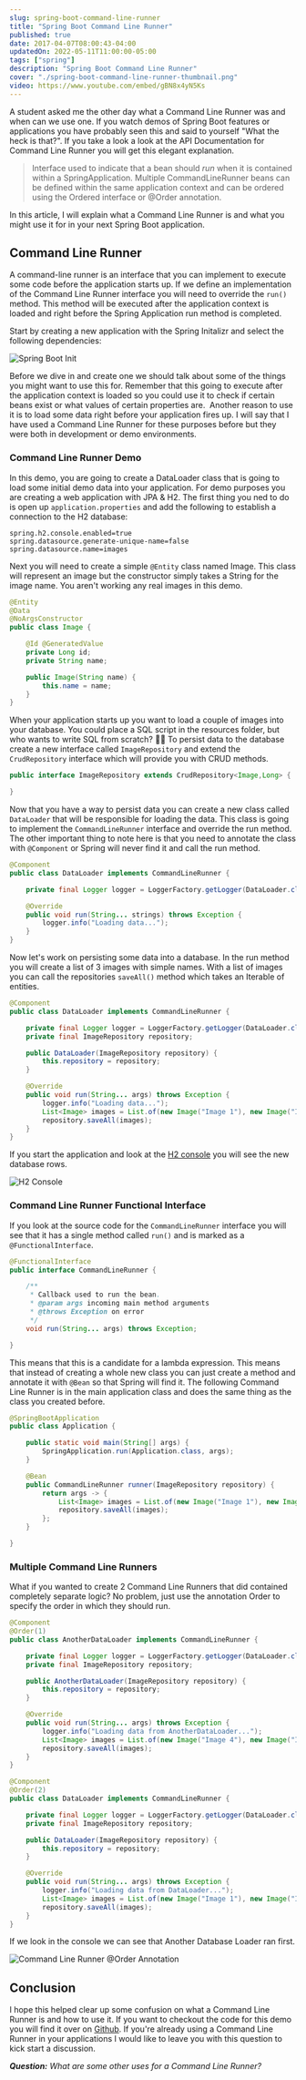 ```yaml
---
slug: spring-boot-command-line-runner
title: "Spring Boot Command Line Runner"
published: true
date: 2017-04-07T08:00:43-04:00
updatedOn: 2022-05-11T11:00:00-05:00
tags: ["spring"]
description: "Spring Boot Command Line Runner"
cover: "./spring-boot-command-line-runner-thumbnail.png"
video: https://www.youtube.com/embed/gBN8x4yN5Ks
---
```


A student asked me the other day what a Command Line Runner was and when can we use one. If you watch demos of Spring Boot features or applications you have probably seen this and said to yourself "What the heck is that?". If you take a look a look at the API Documentation for Command Line Runner you will get this elegant explanation.

> Interface used to indicate that a bean should _run_ when it is contained within a SpringApplication. Multiple CommandLineRunner beans can be defined within the same application context and can be ordered using the Ordered interface or @Order annotation.

In this article, I will explain what a Command Line Runner is and what you might use it for in your next Spring Boot application.

## Command Line Runner

A command-line runner is an interface that you can implement to execute some code before the application starts up. If we define an implementation of the Command Line Runner interface you will need to override the `run()` method. This method will be executed after the application context is loaded and right before the Spring Application run method is completed.

Start by creating a new application with the Spring Initalizr and select the following dependencies:

![Spring Boot Init](./spring-boot-init.png)

Before we dive in and create one we should talk about some of the things you might want to use this for. Remember that this going to execute after the application context is loaded so you could use it to check if certain beans exist or what values of certain properties are.  Another reason to use it is to load some data right before your application fires up. I will say that I have used a Command Line Runner for these purposes before but they were both in development or demo environments.

### Command Line Runner Demo

In this demo, you are going to create a DataLoader class that is going to load some initial demo data into your application. For demo purposes you are creating a web application with JPA & H2. The first thing you ned to do is open up `application.properties` and add the following to establish a connection to the H2 database:

```
spring.h2.console.enabled=true
spring.datasource.generate-unique-name=false
spring.datasource.name=images
```

Next you will need to create a simple `@Entity` class named Image. This class will represent an image but the constructor simply takes a String for the image name. You aren't working any real images in this demo.

```java
@Entity
@Data
@NoArgsConstructor
public class Image {

    @Id @GeneratedValue
    private Long id;
    private String name;

    public Image(String name) {
        this.name = name;
    }
}
```

When your application starts up you want to load a couple of images into your database. You could place a SQL script in the resources folder, but who wants to write SQL from scratch? 🤦‍♂️ To persist data to the database create a new interface called `ImageRepository` and extend the `CrudRepository` interface which will provide you with CRUD methods.

```java
public interface ImageRepository extends CrudRepository<Image,Long> {

}
```

Now that you have a way to persist data you can create a new class called `DataLoader` that will be responsible for loading the data. This class is going to implement the `CommandLineRunner` interface and override the run method. The other important thing to note here is that you need to annotate the class with `@Component` or Spring will never find it and call the run method.

```java
@Component
public class DataLoader implements CommandLineRunner {

    private final Logger logger = LoggerFactory.getLogger(DataLoader.class);

    @Override
    public void run(String... strings) throws Exception {
        logger.info("Loading data...");
    }
}
```

Now let's work on persisting some data into a database. In the run method you will create a list of 3 images with simple names. With a list of images you can call the repositories `saveAll()` method which takes an Iterable of entities.

```java
@Component
public class DataLoader implements CommandLineRunner {

    private final Logger logger = LoggerFactory.getLogger(DataLoader.class);
    private final ImageRepository repository;

    public DataLoader(ImageRepository repository) {
        this.repository = repository;
    }

    @Override
    public void run(String... args) throws Exception {
        logger.info("Loading data...");
        List<Image> images = List.of(new Image("Image 1"), new Image("Image 2"), new Image("Image 3"));
        repository.saveAll(images);
    }
}
```

If you start the application and look at the [H2 console](http://localhost:8080/h2-console) you will see the new database rows.

![H2 Console](./h2-console.png)

### Command Line Runner Functional Interface

If you look at the source code for the `CommandLineRunner` interface you will see that it has a single method called `run()` and is marked as a `@FunctionalInterface`.

```java
@FunctionalInterface
public interface CommandLineRunner {

	/**
	 * Callback used to run the bean.
	 * @param args incoming main method arguments
	 * @throws Exception on error
	 */
	void run(String... args) throws Exception;

}
```

This means that this is a candidate for a lambda expression. This means that instead of creating a whole new class you can just create a method and annotate it with `@Bean` so that Spring will find it. The following Command Line Runner is in the main application class and does the same thing as the class you created before.

```java
@SpringBootApplication
public class Application {

    public static void main(String[] args) {
        SpringApplication.run(Application.class, args);
    }

    @Bean
    public CommandLineRunner runner(ImageRepository repository) {
        return args -> {
            List<Image> images = List.of(new Image("Image 1"), new Image("Image 2"), new Image("Image 3"));
            repository.saveAll(images);
        };
    }

}
```

### Multiple Command Line Runners

What if you wanted to create 2 Command Line Runners that did contained completely separate logic? No problem, just use the annotation Order to specify the order in which they should run.

```java
@Component
@Order(1)
public class AnotherDataLoader implements CommandLineRunner {

    private final Logger logger = LoggerFactory.getLogger(DataLoader.class);
    private final ImageRepository repository;

    public AnotherDataLoader(ImageRepository repository) {
        this.repository = repository;
    }

    @Override
    public void run(String... args) throws Exception {
        logger.info("Loading data from AnotherDataLoader...");
        List<Image> images = List.of(new Image("Image 4"), new Image("Image 5"), new Image("Image 6"));
        repository.saveAll(images);
    }
}
```

```java
@Component
@Order(2)
public class DataLoader implements CommandLineRunner {

    private final Logger logger = LoggerFactory.getLogger(DataLoader.class);
    private final ImageRepository repository;

    public DataLoader(ImageRepository repository) {
        this.repository = repository;
    }

    @Override
    public void run(String... args) throws Exception {
        logger.info("Loading data from DataLoader...");
        List<Image> images = List.of(new Image("Image 1"), new Image("Image 2"), new Image("Image 3"));
        repository.saveAll(images);
    }
}
```

If we look in the console we can see that Another Database Loader ran first.

![Command Line Runner @Order Annotation](./command-line-runner-order.png)

## Conclusion

I hope this helped clear up some confusion on what a Command Line Runner is and how to use it. If you want to checkout the code for this demo you will find it over on [Github](https://github.com/danvega/command-line-runner). If you're already using a Command Line Runner in your applications I would like to leave you with this question to kick start a discussion.

_**Question:** What are some other uses for a Command Line Runner?_

